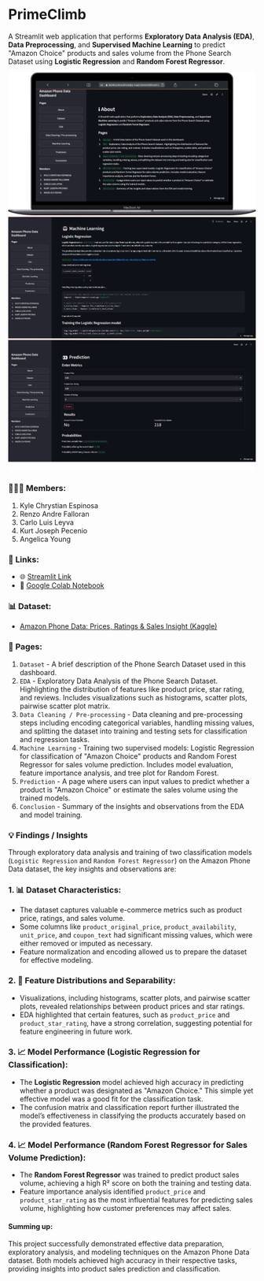 # PrimeClimb

A Streamlit web application that performs **Exploratory Data Analysis (EDA)**, **Data Preprocessing**, and **Supervised Machine Learning** to predict "Amazon Choice" products and sales volume from the Phone Search Dataset using **Logistic Regression** and **Random Forest Regressor**.

![Main Page Screenshot](screenshots/Main_Page.png)
![Machine Learning Screenshot](screenshots/Machine_Learning.png)
![Prediction Screenshot](screenshots/Prediction.png)

### 🙍🏻‍♂️ Members:
1. Kyle Chrystian Espinosa
2. Renzo Andre Falloran
3. Carlo Luis Leyva
4. Kurt Joseph Pecenio
5. Angelica Young

### 🔗 Links:

- 🌐 [Streamlit Link]( https://dashboardamazhonedpy-rsaajtu34oheksfdhree82.streamlit.app/)
- 📗 [Google Colab Notebook](https://colab.research.google.com/drive/1h0pu9_x6SK-1tHLppzMmRK3v-lVIOKiZ?usp=sharing)

### 📊 Dataset:

- [Amazon Phone Data: Prices, Ratings & Sales Insight (Kaggle)](https://www.kaggle.com/datasets/shreyasur965/phone-search-dataset)

### 📖 Pages:

1. `Dataset` - A brief description of the Phone Search Dataset used in this dashboard.
2. `EDA` - Exploratory Data Analysis of the Phone Search Dataset. Highlighting the distribution of features like product price, star rating, and reviews. Includes visualizations such as histograms, scatter plots, pairwise scatter plot matrix.
4. `Data Cleaning / Pre-processing` - Data cleaning and pre-processing steps including encoding categorical variables, handling missing values, and splitting the dataset into training and testing sets for classification and regression tasks.
5. `Machine Learning` - Training two supervised models: Logistic Regression for classification of "Amazon Choice" products and Random Forest Regressor for sales volume prediction. Includes model evaluation, feature importance analysis, and tree plot for Random Forest.
6. `Prediction` - A page where users can input values to predict whether a product is "Amazon Choice" or estimate the sales volume using the trained models.
7. `Conclusion` - Summary of the insights and observations from the EDA and model training.

### 💡 Findings / Insights

Through exploratory data analysis and training of two classification models (`Logistic Regression` and `Random Forest Regressor`) on the Amazon Phone Data dataset, the key insights and observations are:

### 1. 📊 **Dataset Characteristics**:

- The dataset captures valuable e-commerce metrics such as product price, ratings, and sales volume.
- Some columns like `product_original_price`, `product_availability`, `unit_price`, and `coupon_text` had significant missing values, which were either removed or imputed as necessary.
- Feature normalization and encoding allowed us to prepare the dataset for effective modeling.

### 2. 📝 **Feature Distributions and Separability**:

- Visualizations, including histograms, scatter plots, and pairwise scatter plots, revealed relationships between product prices and star ratings.
- EDA highlighted that certain features, such as `product_price` and `product_star_rating`, have a strong correlation, suggesting potential for feature engineering in future work.

### 3. 📈 **Model Performance (Logistic Regression for Classification)**:

- The **Logistic Regression** model achieved high accuracy in predicting whether a product was designated as "Amazon Choice." This simple yet effective model was a good fit for the classification task.
- The confusion matrix and classification report further illustrated the model’s effectiveness in classifying the products accurately based on the provided features.

### 4. 📈 **Model Performance (Random Forest Regressor for Sales Volume Prediction)**:

- The **Random Forest Regressor** was trained to predict product sales volume, achieving a high R² score on both the training and testing data.
- Feature importance analysis identified `product_price` and `product_star_rating` as the most influential features for predicting sales volume, highlighting how customer preferences may affect sales.

#### **Summing up:**

This project successfully demonstrated effective data preparation, exploratory analysis, and modeling techniques on the Amazon Phone Data dataset. Both models achieved high accuracy in their respective tasks, providing insights into product sales prediction and classification.
